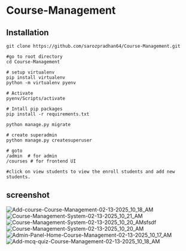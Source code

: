 # Course-Management

## Installation
```
git clone https://github.com/sarozpradhan64/Course-Management.git
```

```
#go to root directory
cd Course-Management
```

```
# setup virtualenv
pip install virtualenv
python -m virtualenv pyenv
```

``` 
# Activate
pyenv/Scripts/activate
```


``` 
# Intall pip packages
pip install -r requirements.txt
```

``` 
python manage.py migrate
```

```
# create superadmin
python manage.py createsuperuser
```

```
# goto
/admin  # for admin
/courses # for frontend UI

#click on view students to view the enroll students and add new students.
```


## screenshot
![Add-course-Course-Management-02-13-2025_10_18_AM](https://github.com/user-attachments/assets/079b8465-fafd-48f6-9365-6ad3cb050c17)
![Course-Management-System-02-13-2025_10_21_AM](https://github.com/user-attachments/assets/33b2af2e-396c-4049-ae07-13fea5b82670)
![Course-Management-System-02-13-2025_10_20_AMsfsdf](https://github.com/user-attachments/assets/6d4d5969-4566-47d3-b26f-1bcfbd5a3868)
![Course-Management-System-02-13-2025_10_20_AM](https://github.com/user-attachments/assets/d6f3b158-c9bc-4ec7-8685-012bfe98c45e)
![Admin-Panel-Home-Course-Management-02-13-2025_10_17_AM](https://github.com/user-attachments/assets/6f94a62a-bf58-45e5-b4ca-fe893c541522)
![Add-mcq-quiz-Course-Management-02-13-2025_10_18_AM](https://github.com/user-attachments/assets/24871bf0-c456-4b5a-9163-f4b65457074c)
